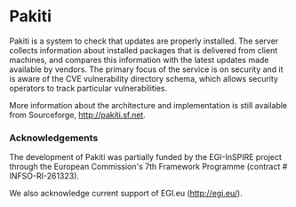Pakiti
=======

Pakiti is a system to check that updates are properly installed. The server collects information about installed packages that is delivered from client machines, and compares this information with the latest updates made available by vendors. The primary focus of the service is on security and it is aware of the CVE vulnerability directory schema, which allows security operators to track particular vulnerabilities.

More information about the architecture and implementation is still available from Sourceforge, http://pakiti.sf.net.

### Acknowledgements
The development of Pakiti was partially funded by the EGI-InSPIRE project through the European Commission's 7th Framework Programme (contract # INFSO-RI-261323).

We also acknowledge current support of EGI.eu (http://egi.eu/).
